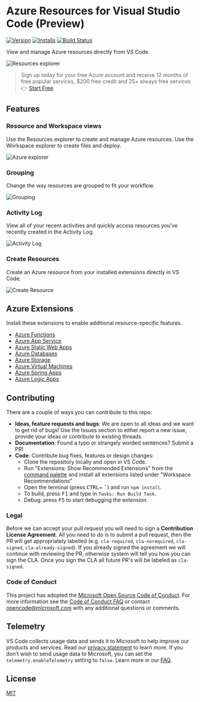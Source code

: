# Azure Resources for Visual Studio Code (Preview)

<!-- region exclude-from-marketplace -->

[![Version](https://img.shields.io/visual-studio-marketplace/v/ms-azuretools.vscode-azureresourcegroups.svg)](https://marketplace.visualstudio.com/items?itemName=ms-azuretools.vscode-azureresourcegroups) [![Installs](https://img.shields.io/visual-studio-marketplace/i/ms-azuretools.vscode-azureresourcegroups.svg)](https://marketplace.visualstudio.com/items?itemName=ms-azuretools.vscode-azureresourcegroups) [![Build Status](https://dev.azure.com/ms-azuretools/AzCode/_apis/build/status/vscode-azureresourcegroups)](https://dev.azure.com/ms-azuretools/AzCode/_build/latest?definitionId=23)

<!-- endregion exclude-from-marketplace -->

View and manage Azure resources directly from VS Code.

![Resources explorer](resources/readme/resourcesExplorer.png)

> Sign up today for your free Azure account and receive 12 months of free popular services, $200 free credit and 25+ always free services 👉 [Start Free](https://azure.microsoft.com/free/open-source).

## Features

### Resource and Workspace views

Use the Resources explorer to create and manage Azure resources. Use the Workspace explorer to create files and deploy.

![Azure explorer](resources/readme/explorerGraphic.png)

### Grouping

Change the way resources are grouped to fit your workflow.

![Grouping](resources/readme/groupingGraphic.png)

### Activity Log

View all of your recent activities and quickly access resources you've recently created in the Activity Log.

![Activity Log](resources/readme/activityLogGraphic.png)

### Create Resources

Create an Azure resource from your installed extensions directly in VS Code.

![Create Resource](resources/readme/createResourceGraphic.png)

## Azure Extensions

Install these extensions to enable additional resource-specific features.

* [Azure Functions](https://marketplace.visualstudio.com/items?itemName=ms-azuretools.vscode-azurefunctions)
* [Azure App Service](https://marketplace.visualstudio.com/items?itemName=ms-azuretools.vscode-azureappservice)
* [Azure Static Web Apps](https://marketplace.visualstudio.com/items?itemName=ms-azuretools.vscode-azurestaticwebapps)
* [Azure Databases](https://marketplace.visualstudio.com/items?itemName=ms-azuretools.vscode-cosmosdb)
* [Azure Storage](https://marketplace.visualstudio.com/items?itemName=ms-azuretools.vscode-azurestorage)
* [Azure Virtual Machines](https://marketplace.visualstudio.com/items?itemName=ms-azuretools.vscode-azurevirtualmachines)
* [Azure Spring Apps](https://marketplace.visualstudio.com/items?itemName=vscjava.vscode-azurespringcloud)
* [Azure Logic Apps](https://marketplace.visualstudio.com/items?itemName=ms-azuretools.vscode-azurelogicapps)

<!-- region exclude-from-marketplace -->

## Contributing

There are a couple of ways you can contribute to this repo:

* **Ideas, feature requests and bugs**: We are open to all ideas and we want to get rid of bugs! Use the Issues section to either report a new issue, provide your ideas or contribute to existing threads.
* **Documentation**: Found a typo or strangely worded sentences? Submit a PR!
* **Code**: Contribute bug fixes, features or design changes:
  * Clone the repository locally and open in VS Code.
  * Run "Extensions: Show Recommended Extensions" from the [command palette](https://code.visualstudio.com/docs/getstarted/userinterface#_command-palette) and install all extensions listed under "Workspace Recommendations"
  * Open the terminal (press <kbd>CTRL</kbd>+ <kbd>\`</kbd>) and run `npm install`.
  * To build, press <kbd>F1</kbd> and type in `Tasks: Run Build Task`.
  * Debug: press <kbd>F5</kbd> to start debugging the extension.

### Legal

Before we can accept your pull request you will need to sign a **Contribution License Agreement**. All you need to do is to submit a pull request, then the PR will get appropriately labelled (e.g. `cla-required`, `cla-norequired`, `cla-signed`, `cla-already-signed`). If you already signed the agreement we will continue with reviewing the PR, otherwise system will tell you how you can sign the CLA. Once you sign the CLA all future PR's will be labeled as `cla-signed`.

### Code of Conduct

This project has adopted the [Microsoft Open Source Code of Conduct](https://opensource.microsoft.com/codeofconduct/). For more information see the [Code of Conduct FAQ](https://opensource.microsoft.com/codeofconduct/faq/) or contact [opencode@microsoft.com](mailto:opencode@microsoft.com) with any additional questions or comments.

<!-- endregion exclude-from-marketplace -->

## Telemetry

VS Code collects usage data and sends it to Microsoft to help improve our products and services. Read our [privacy statement](https://go.microsoft.com/fwlink/?LinkID=528096&clcid=0x409) to learn more. If you don’t wish to send usage data to Microsoft, you can set the `telemetry.enableTelemetry` setting to `false`. Learn more in our [FAQ](https://code.visualstudio.com/docs/supporting/faq#_how-to-disable-telemetry-reporting).

## License

[MIT](LICENSE.md)
